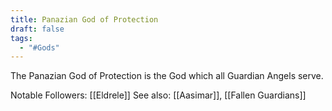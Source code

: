 ```yaml
---
title: Panazian God of Protection
draft: false
tags:
  - "#Gods"
---
```

The Panazian God of Protection is the God which all Guardian Angels serve. 

Notable Followers: [[Eldrele]]
See also: [[Aasimar]], [[Fallen Guardians]]